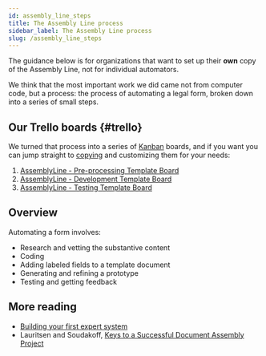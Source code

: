 ```yaml
---
id: assembly_line_steps
title: The Assembly Line process
sidebar_label: The Assembly Line process
slug: /assembly_line_steps
---
```



The guidance below is for organizations that want to set up their **own** copy of the 
Assembly Line, not for individual automators.

We think that the most important work we did came not from computer code, but a
process: the process of automating a legal form, broken down into a series of
small steps.

## Our Trello boards {#trello}
We turned that process into a series of
[Kanban](https://blog.trello.com/kanban-data-nave) boards, and if you want you
can jump straight to
[copying](https://help.trello.com/article/802-copying-cards-lists-or-boards) and
customizing them for your needs:

1. [AssemblyLine - Pre-processing Template Board](https://trello.com/b/Z2Svx3oh/1-assemblyline-pre-processing-template-board#)
1. [AssemblyLine - Development Template Board](https://trello.com/b/ArfGFbz4/2-assemblyline-development-template-board)
1. [AssemblyLine - Testing Template Board](https://trello.com/b/nT7yy2Wl/3-assemblyline-testing-template-board)

## Overview

Automating a form involves:

* Research and vetting the substantive content
* Coding
* Adding labeled fields to a template document
* Generating and refining a prototype
* Testing and getting feedback

## More reading

* [Building your first expert system](https://suffolklitlab.org/legal-tech-class/docs/interview-structure/building-an-app-outline)
* Lauritsen and Soudakoff, [Keys to a Successful Document Assembly Project](https://static1.squarespace.com/static/571acb59e707ebff3074f461/t/5946f745725e25bf7ad93c9b/1497823045990/keys.pdf)